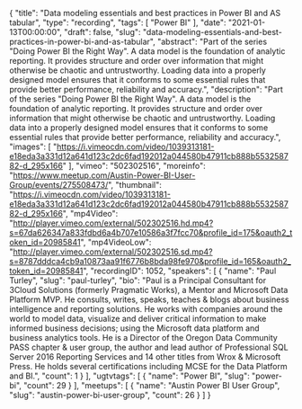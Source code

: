 {
  "title": "Data modeling essentials and best practices in Power BI and AS tabular",
  "type": "recording",
  "tags": [
    "Power BI"
  ],
  "date": "2021-01-13T00:00:00",
  "draft": false,
  "slug": "data-modeling-essentials-and-best-practices-in-power-bi-and-as-tabular",
  "abstract": "Part of the series \"Doing Power BI the Right Way\". A data model is the foundation of analytic reporting. It provides structure and order over information that might otherwise be chaotic and untrustworthy. Loading data into a properly designed model ensures that it conforms to some essential rules that provide better performance, reliability and accuracy.",
  "description": "Part of the series \"Doing Power BI the Right Way\". A data model is the foundation of analytic reporting. It provides structure and order over information that might otherwise be chaotic and untrustworthy. Loading data into a properly designed model ensures that it conforms to some essential rules that provide better performance, reliability and accuracy.",
  "images": [
    "https://i.vimeocdn.com/video/1039313181-e18eda3a331d12a641d123c2dc6fad192012a044580b47911cb888b553258782-d_295x166"
  ],
  "vimeo": "502302516",
  "moreinfo": "https://www.meetup.com/Austin-Power-BI-User-Group/events/275508473/",
  "thumbnail": "https://i.vimeocdn.com/video/1039313181-e18eda3a331d12a641d123c2dc6fad192012a044580b47911cb888b553258782-d_295x166",
  "mp4Video": "http://player.vimeo.com/external/502302516.hd.mp4?s=67da626347a833fdbd6a4b707e10586a3f7fcc70&profile_id=175&oauth2_token_id=20985841",
  "mp4VideoLow": "http://player.vimeo.com/external/502302516.sd.mp4?s=8787dddca4cb9a10873aa91f6776b8bda98fe970&profile_id=165&oauth2_token_id=20985841",
  "recordingID": 1052,
  "speakers": [
    {
      "name": "Paul Turley",
      "slug": "paul-turley",
      "bio": "Paul is a Principal Consultant for 3Cloud Solutions (formerly Pragmatic Works), a Mentor and Microsoft Data Platform MVP. He consults, writes, speaks, teaches & blogs about business intelligence and reporting solutions. He works with companies around the world to model data, visualize and deliver critical information to make informed business decisions; using the Microsoft data platform and business analytics tools. He is a Director of the Oregon Data Community PASS chapter & user group, the author and lead author of Professional SQL Server 2016 Reporting Services and 14 other titles from Wrox & Microsoft Press. He holds several certifications including MCSE for the Data Platform and BI.",
      "count": 1
    }
  ],
  "ugtvtags": [
    {
      "name": "Power BI",
      "slug": "power-bi",
      "count": 29
    }
  ],
  "meetups": [
    {
      "name": "Austin Power BI User Group",
      "slug": "austin-power-bi-user-group",
      "count": 26
    }
  ]
}